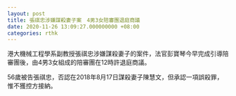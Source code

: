 ```yaml
---
layout: post
title: 張祺忠涉嫌謀殺妻子案　4男3女陪審團退庭商議
date: 2020-11-26 13:09:27.000000000 +08:00
categories: rthk
---
```


港大機械工程學系副教授張祺忠涉嫌謀殺妻子的案件，法官彭寶琴今早完成引導陪審團後，由4男3女組成的陪審團在12時許退庭商議。

56歲被告張祺忠，否認在2018年8月17日謀殺妻子陳慧文，但承認一項誤殺罪，惟不獲控方接納。
